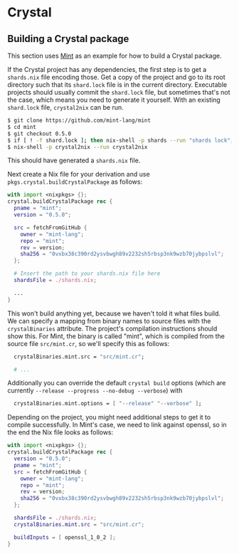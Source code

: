 # Crystal

## Building a Crystal package

This section uses [Mint](https://github.com/mint-lang/mint) as an example for how to build a Crystal package.

If the Crystal project has any dependencies, the first step is to get a `shards.nix` file encoding those. Get a copy of the project and go to its root directory such that its `shard.lock` file is in the current directory. Executable projects should usually commit the `shard.lock` file, but sometimes that's not the case, which means you need to generate it yourself. With an existing `shard.lock` file, `crystal2nix` can be run.
```bash
$ git clone https://github.com/mint-lang/mint
$ cd mint
$ git checkout 0.5.0
$ if [ ! -f shard.lock ]; then nix-shell -p shards --run "shards lock"; fi
$ nix-shell -p crystal2nix --run crystal2nix
```

This should have generated a `shards.nix` file.

Next create a Nix file for your derivation and use `pkgs.crystal.buildCrystalPackage` as follows:
```nix
with import <nixpkgs> {};
crystal.buildCrystalPackage rec {
  pname = "mint";
  version = "0.5.0";

  src = fetchFromGitHub {
    owner = "mint-lang";
    repo = "mint";
    rev = version;
    sha256 = "0vxbx38c390rd2ysvbwgh89v2232sh5rbsp3nk9wzb70jybpslvl";
  };

  # Insert the path to your shards.nix file here
  shardsFile = ./shards.nix;

  ...
}
```

This won't build anything yet, because we haven't told it what files build. We can specify a mapping from binary names to source files with the `crystalBinaries` attribute. The project's compilation instructions should show this. For Mint, the binary is called "mint", which is compiled from the source file `src/mint.cr`, so we'll specify this as follows:

```nix
  crystalBinaries.mint.src = "src/mint.cr";

  # ...
```

Additionally you can override the default `crystal build` options (which are currently `--release --progress --no-debug --verbose`) with

```nix
  crystalBinaries.mint.options = [ "--release" "--verbose" ];
```

Depending on the project, you might need additional steps to get it to compile successfully. In Mint's case, we need to link against openssl, so in the end the Nix file looks as follows:

```nix
with import <nixpkgs> {};
crystal.buildCrystalPackage rec {
  version = "0.5.0";
  pname = "mint";
  src = fetchFromGitHub {
    owner = "mint-lang";
    repo = "mint";
    rev = version;
    sha256 = "0vxbx38c390rd2ysvbwgh89v2232sh5rbsp3nk9wzb70jybpslvl";
  };

  shardsFile = ./shards.nix;
  crystalBinaries.mint.src = "src/mint.cr";

  buildInputs = [ openssl_1_0_2 ];
}
```
